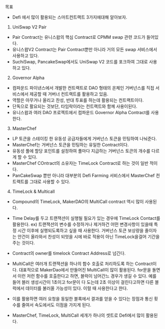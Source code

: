 목표
- Defi 에서 많이 활용되는 스마트컨트랙트 3가지에대해 알아보자.

1. UniSwap V2 Pair
- Pair Contract는 유니스왑의 핵심 Contract로 CPMM swap 관련 코드가 들어있다.
- 유니스왑V2 Contract는 Pair Contract뿐만 아니라 거의 모든 swap 서비스에서 사용하고 있다.
- SuchiSwap, PancakeSwap에서도 UniSwap V2 코드를 포크하여 그대로 사용하고 있다.
 

2. Governor Alpha
- 컴파운드 파이낸스에서 개발한 컨트랙트로 DAO 형태의 온체인 거버넌스를 직접 서비스에서 제공할 때
거버너 컨트랙트를 활용하고 있음.
- 역할은 아무거나 올리고 찬성, 반대 투표를 하는데 활용되는 컨트랙트이다.
- 단독으로 활요되는 것보단, 타임락이라는 컨트랙트와 함께 사용이된다.
- 유니스왑과 여러 DAO 프로젝트에서 컴파운드 Governor Alpha Contract를 사용한다.


3. MasterChef
- LP 토큰을 스테이킹 한 유동성 공급자들에게 거버넌스 토큰을 민팅하여 나눠준다.
- MasterChef는 거버넌스 토큰을 민팅하는 유일한 Contract이다.
- 유동성 풀에 할당 포인트를 설정하여 풀마다 지급하는 거버넌스 토큰의 개수를 다르게 할 수 있다.
- MasterChef COntract의 소유자는 TimeLock Contract로 하는 것이 일반 적이다.
- PanCakeSwap 뿐만 아니라 대부분의 Defi Farming 서비스에서 MasterChef 컨트랙트를 그대로 사용할 수 있다.

4. TimeLock & Multicall
- Compound의 TimeLock, MakerDAO의 MultiCall contract 역시 많이 사용된다.
- Time Delay를 두고 트랜잭션이 실행될 필요가 있는 경우에 TimeLock Contact를 활용한다.
ex) 트랜잭션의 변수를 수정하거나 제거하건 어떤 변경사항이 있을때 특정 시간 이후에 실행되도록하고 싶을 때 사용한다.
거버넌스 토큰 보상량을 줄이자는 안건이 올라와서 찬성이 되엇을 시에 바로 적용이 아닌 TimeLock을걸어 기간을 주는 것이다.

- Contract의 owner를 timelock Contract Address로 넘긴다.
- MultiCall은 여러개 트랜잭션을 하나의 함수 호출로 처리하도록 하는 Contract이다.
대표적으로 MakerDao에서 만들어진 MultiCall이 많이 활용된다.
for문을 돌면서 이런 저런 함수를 호출한다고 하면, 블럭이 넘어간느 경우가 생길 수 있다.
예를 들어 블러 생성시간이 1초이고 for문이 다 도는데 2초 이상이 걸린다고하면 다른 블럭에서 데이터를 불러올 가능성이 있다. 이럴 때 사용한다고 한다.

- 이를 활용하면 여러 요청을 동일한 블록에서 결과를 얻을 수 있다는 장점과 통신 횟수를 줄여서 속도에서도 이점을 가지게 된다.
- MasterChef, TimeLock, MultiCall 세개가 하나의 셋트로 Defi에서 많이 활용된다.

